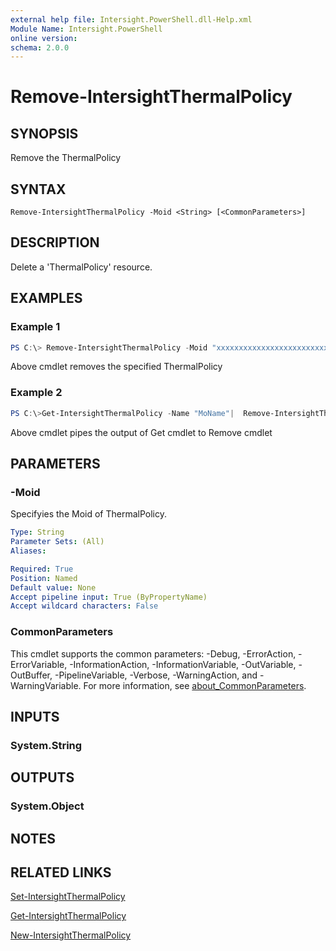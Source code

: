 ```yaml
---
external help file: Intersight.PowerShell.dll-Help.xml
Module Name: Intersight.PowerShell
online version:
schema: 2.0.0
---
```


# Remove-IntersightThermalPolicy

## SYNOPSIS
Remove the ThermalPolicy

## SYNTAX

```
Remove-IntersightThermalPolicy -Moid <String> [<CommonParameters>]
```

## DESCRIPTION
Delete a &apos;ThermalPolicy&apos; resource.

## EXAMPLES

### Example 1
```powershell
PS C:\> Remove-IntersightThermalPolicy -Moid "xxxxxxxxxxxxxxxxxxxxxxxxxxx"
```
Above cmdlet removes the specified ThermalPolicy 

### Example 2
```powershell
PS C:\>Get-IntersightThermalPolicy -Name "MoName"|  Remove-IntersightThermalPolicy
```
Above cmdlet pipes the output of Get cmdlet to Remove cmdlet

## PARAMETERS

### -Moid
Specifyies the Moid of ThermalPolicy.

```yaml
Type: String
Parameter Sets: (All)
Aliases:

Required: True
Position: Named
Default value: None
Accept pipeline input: True (ByPropertyName)
Accept wildcard characters: False
```

### CommonParameters
This cmdlet supports the common parameters: -Debug, -ErrorAction, -ErrorVariable, -InformationAction, -InformationVariable, -OutVariable, -OutBuffer, -PipelineVariable, -Verbose, -WarningAction, and -WarningVariable. For more information, see [about_CommonParameters](http://go.microsoft.com/fwlink/?LinkID=113216).

## INPUTS

### System.String

## OUTPUTS

### System.Object
## NOTES

## RELATED LINKS

[Set-IntersightThermalPolicy](./Set-IntersightThermalPolicy.md)

[Get-IntersightThermalPolicy](./Get-IntersightThermalPolicy.md)

[New-IntersightThermalPolicy](./New-IntersightThermalPolicy.md)

